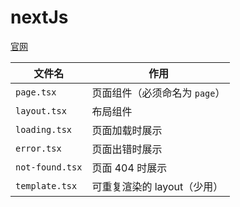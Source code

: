 # nextJs

[官网](https://nextjs.org/docs/app/getting-started/installation )

| 文件名             | 作用                 |
| --------------- | ------------------ |
| `page.tsx`      | 页面组件（必须命名为 `page`） |
| `layout.tsx`    | 布局组件               |
| `loading.tsx`   | 页面加载时展示            |
| `error.tsx`     | 页面出错时展示            |
| `not-found.tsx` | 页面 404 时展示         |
| `template.tsx`  | 可重复渲染的 layout（少用）  |
